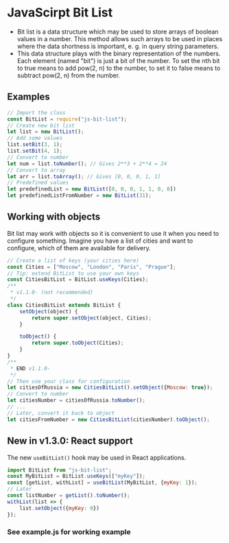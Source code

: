# JavaScirpt Bit List 
- Bit list is a data structure which may be used to store arrays of boolean values in a number. This method allows such arrays to be used in places where the data shortness is important, e. g. in query string parameters.
- This data structure plays with the binary representation of the numbers. Each element (named "bit") is just a bit of the number. To set the nth bit to true means to add pow(2, n) to the number, to set it to false means to subtract pow(2, n) from the number. 
## Examples 
```javascript 
// Import the class 
const BitList = require("js-bit-list");
// Create new bit list
let list = new BitList();
// Add some values 
list.setBit(3, 1); 
list.setBit(4, 1);
// Convert to number 
let num = list.toNumber(); // Gives 2**3 + 2**4 = 24
// Convert to array
let arr = list.toArray(); // Gives [0, 0, 0, 1, 1]
// Predefined values 
let predefinedList = new BitList([0, 0, 0, 1, 1, 0, 0])
let predefinedListFromNumber = new BitList(31);
```
## Working with objects 
Bit list may work with objects so it is convenient to use it when you need to configure something. Imagine you have a list of cities and want to configure, which of them are available for delivery. 
```javascript
// Create a list of keys (your cities here)
const Cities = ["Moscow", "London", "Paris", "Prague"];
// Tip: extend BitList to use your own keys
const CitiesBitList = BitList.useKeys(Cities);
/** 
 * v1.1.0- (not recommended)
 */
class CitiesBitList extends BitList {
    setObject(object) {
        return super.setObject(object, Cities);
    }

    toObject() {
        return super.toObject(Cities);
    }
}
/** 
 * END v1.1.0-
 */
// Then use your class for configuration
let citiesOfRussia = new CitiesBitList().setObject({Moscow: true});
// Convert to number 
let citiesNumber = citiesOfRussia.toNumber(); 
// ...
// Later, convert it back to object 
let citiesFromNumber = new CitiesBitList(citiesNumber).toObject();
```

## New in v1.3.0: React support 
The new `useBitList()` hook may be used in React applications. 
```javascript 
import BitList from "js-bit-list";
const MyBitList = BitList.useKeys(["myKey"]);
const [getList, withList] = useBitList(MyBitList, {myKey: 1});
// Later 
const listNumber = getList().toNumber(); 
withList(list => {
    list.setObject({myKey: 0})
});
```
### See example.js for working example